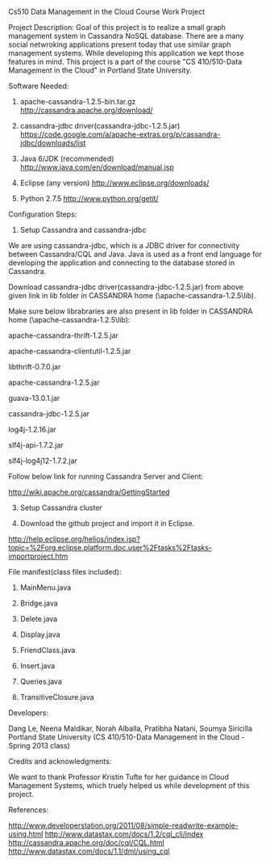 Cs510 Data Management in the Cloud Course Work Project

Project Description: 
Goal of this project is to realize a small graph management system in Cassandra NoSQL database. 
There are a many social netwroking applications present today that use similar graph management systems. While developing this application we kept those features in mind.
This project is a part of the course "CS 410/510-Data Management in the Cloud" in Portland State University.


Software Needed:

1. apache-cassandra-1.2.5-bin.tar.gz
http://cassandra.apache.org/download/

2. cassandra-jdbc driver(cassandra-jdbc-1.2.5.jar)
https://code.google.com/a/apache-extras.org/p/cassandra-jdbc/downloads/list

3. Java 6/JDK (recommended)
http://www.java.com/en/download/manual.jsp

4. Eclipse (any version)
http://www.eclipse.org/downloads/

5. Python 2.7.5
http://www.python.org/getit/


Configuration Steps:

1. Setup  Cassandra and cassandra-jdbc

We are using cassandra-jdbc, which is a JDBC driver for connectivity between Cassandra/CQL and Java.
Java is used as a front end language for developing the application and connecting to the database stored in Cassandra.

Download cassandra-jdbc driver(cassandra-jdbc-1.2.5.jar) from above given link in lib folder in CASSANDRA home (\apache-cassandra-1.2.5\lib).

Make sure below librabraries are also present in lib folder in CASSANDRA home (\apache-cassandra-1.2.5\lib):

apache-cassandra-thrift-1.2.5.jar

apache-cassandra-clientutil-1.2.5.jar

libthrift-0.7.0.jar

apache-cassandra-1.2.5.jar

guava-13.0.1.jar

cassandra-jdbc-1.2.5.jar

log4j-1.2.16.jar

slf4j-api-1.7.2.jar

slf4j-log4j12-1.7.2.jar

Follow below link for running Cassandra Server and Client:

http://wiki.apache.org/cassandra/GettingStarted

3. Setup Cassandra cluster


2. Download the github project and import it in Eclipse.

http://help.eclipse.org/helios/index.jsp?topic=%2Forg.eclipse.platform.doc.user%2Ftasks%2Ftasks-importproject.htm


File manifest(class files included):

1. MainMenu.java

2. Bridge.java

3. Delete.java

4. Display.java

5. FriendClass.java

6. Insert.java

7. Queries.java

8. TransitiveClosure.java


Developers:

Dang Le, Neena Maldikar, Norah Alballa, Pratibha Natani, Soumya Siricilla
Portland State University (CS 410/510-Data Management in the Cloud  - Spring 2013 class)

Credits and acknowledgments:

We want to thank Professor Kristin Tufte for her guidance in Cloud Management Systems, which truely helped us while development of this project.

References:

http://www.developerstation.org/2011/08/simple-readwrite-example-using.html
http://www.datastax.com/docs/1.2/cql_cli/index
http://cassandra.apache.org/doc/cql/CQL.html
http://www.datastax.com/docs/1.1/dml/using_cql
